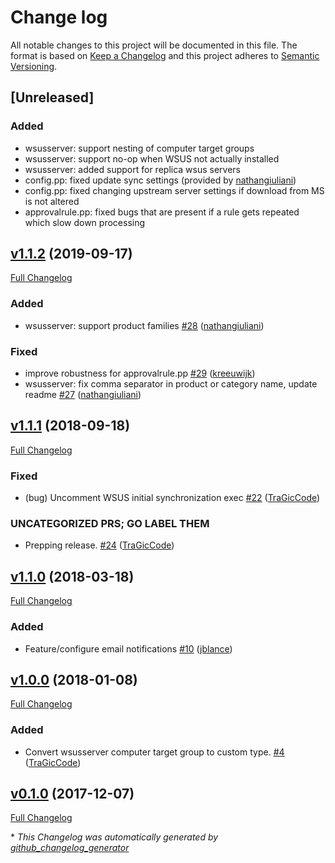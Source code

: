 # Change log

All notable changes to this project will be documented in this file. The format is based on [Keep a Changelog](http://keepachangelog.com/en/1.0.0/) and this project adheres to [Semantic Versioning](http://semver.org).

## [Unreleased]

### Added

- wsusserver: support nesting of computer target groups
- wsusserver: support no-op when WSUS not actually installed
- wsusserver: added support for replica wsus servers
- config.pp: fixed update sync settings (provided by [nathangiuliani](https://github.com/nathangiuliani))
- config.pp: fixed changing upstream server settings if download from MS is not altered
- approvalrule.pp: fixed bugs that are present if a rule gets repeated which slow down processing

## [v1.1.2](https://github.com/tragiccode/tragiccode-wsusserver/tree/v1.1.2) (2019-09-17)

[Full Changelog](https://github.com/tragiccode/tragiccode-wsusserver/compare/v1.1.1...v1.1.2)

### Added

- wsusserver: support product families [\#28](https://github.com/TraGicCode/tragiccode-wsusserver/pull/28) ([nathangiuliani](https://github.com/nathangiuliani))

### Fixed

- improve robustness for approvalrule.pp [\#29](https://github.com/TraGicCode/tragiccode-wsusserver/pull/29) ([kreeuwijk](https://github.com/kreeuwijk))
- wsusserver: fix comma separator in product or category name, update readme [\#27](https://github.com/TraGicCode/tragiccode-wsusserver/pull/27) ([nathangiuliani](https://github.com/nathangiuliani))

## [v1.1.1](https://github.com/tragiccode/tragiccode-wsusserver/tree/v1.1.1) (2018-09-18)

[Full Changelog](https://github.com/tragiccode/tragiccode-wsusserver/compare/v1.1.0...v1.1.1)

### Fixed

- \(bug\) Uncomment WSUS initial synchronization exec [\#22](https://github.com/TraGicCode/tragiccode-wsusserver/pull/22) ([TraGicCode](https://github.com/TraGicCode))

### UNCATEGORIZED PRS; GO LABEL THEM

- Prepping release. [\#24](https://github.com/TraGicCode/tragiccode-wsusserver/pull/24) ([TraGicCode](https://github.com/TraGicCode))

## [v1.1.0](https://github.com/tragiccode/tragiccode-wsusserver/tree/v1.1.0) (2018-03-18)

[Full Changelog](https://github.com/tragiccode/tragiccode-wsusserver/compare/v1.0.0...v1.1.0)

### Added

- Feature/configure email notifications [\#10](https://github.com/TraGicCode/tragiccode-wsusserver/pull/10) ([jblance](https://github.com/jblance))

## [v1.0.0](https://github.com/tragiccode/tragiccode-wsusserver/tree/v1.0.0) (2018-01-08)

[Full Changelog](https://github.com/tragiccode/tragiccode-wsusserver/compare/v0.1.0...v1.0.0)

### Added

- Convert wsusserver computer target group to custom type. [\#4](https://github.com/TraGicCode/tragiccode-wsusserver/pull/4) ([TraGicCode](https://github.com/TraGicCode))

## [v0.1.0](https://github.com/tragiccode/tragiccode-wsusserver/tree/v0.1.0) (2017-12-07)

[Full Changelog](https://github.com/tragiccode/tragiccode-wsusserver/compare/ab1b674fc38149f30984677d0ce4e635861f0e62...v0.1.0)



\* *This Changelog was automatically generated by [github_changelog_generator](https://github.com/skywinder/Github-Changelog-Generator)*
